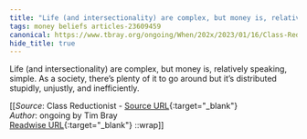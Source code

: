 ```yaml
---
title: "Life (and intersectionality) are complex, but money is, relatively speaking, ..."
tags: money beliefs articles-23609459
canonical: https://www.tbray.org/ongoing/When/202x/2023/01/16/Class-Reductionism
hide_title: true
---
```


Life (and intersectionality) are complex, but money is, relatively speaking, simple. As a society, there’s plenty of it to go around but it’s distributed stupidly, unjustly, and inefficiently.


[[_Source_: Class Reductionist - [Source URL](https://www.tbray.org/ongoing/When/202x/2023/01/16/Class-Reductionism){:target="_blank"}<br>
_Author_: ongoing by Tim Bray<br>
[Readwise URL](https://readwise.io/open/462403187){:target="_blank"}
::wrap]]